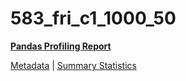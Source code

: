 # 583_fri_c1_1000_50

[**Pandas Profiling Report**](../docs_sources/profile/583_fri_c1_1000_50.html)

[Metadata](metadata.yaml) | [Summary Statistics](summary_stats.csv)

